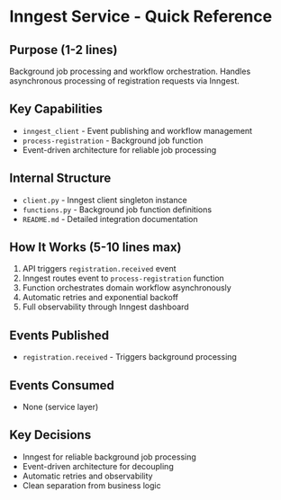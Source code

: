 # Inngest Service - Quick Reference

## Purpose (1-2 lines)
Background job processing and workflow orchestration.
Handles asynchronous processing of registration requests via Inngest.

## Key Capabilities
- `inngest_client` - Event publishing and workflow management
- `process-registration` - Background job function
- Event-driven architecture for reliable job processing

## Internal Structure
- `client.py` - Inngest client singleton instance
- `functions.py` - Background job function definitions
- `README.md` - Detailed integration documentation

## How It Works (5-10 lines max)
1. API triggers `registration.received` event
2. Inngest routes event to `process-registration` function
3. Function orchestrates domain workflow asynchronously
4. Automatic retries and exponential backoff
5. Full observability through Inngest dashboard

## Events Published
- `registration.received` - Triggers background processing

## Events Consumed
- None (service layer)

## Key Decisions
- Inngest for reliable background job processing
- Event-driven architecture for decoupling
- Automatic retries and observability
- Clean separation from business logic 
